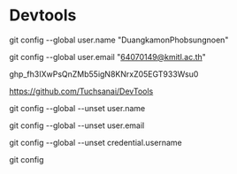 # Devtools

git config --global user.name "DuangkamonPhobsungnoen"
>>
git config --global user.email "64070149@kmitl.ac.th"
>>
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
>>
https://github.com/Tuchsanai/DevTools
>>
git config --global --unset user.name
>>
git config --global --unset user.email
>>>>
git config --global --unset credential.username
>>
git config
